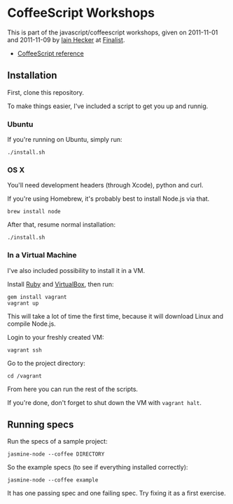 # CoffeeScript Workshops

This is part of the javascript/coffeescript workshops, given on 2011-11-01 and 2011-11-09 by
[Iain Hecker](http://iain.nl) at [Finalist](http://finalist.nl).

* [CoffeeScript reference](http://coffeescript.org)

## Installation

First, clone this repository.

To make things easier, I've included a script to get you up and runnig.

### Ubuntu

If you're running on Ubuntu, simply run:

    ./install.sh

### OS X

You'll need development headers (through Xcode), python and curl.

If you're using Homebrew, it's probably best to install Node.js via that.

    brew install node

After that, resume normal installation:

    ./install.sh

### In a Virtual Machine

I've also included possibility to install it in a VM.

Install [Ruby](http://rvm.beginrescueend.com) and [VirtualBox](https://www.virtualbox.org/), then
run:

    gem install vagrant
    vagrant up

This will take a lot of time the first time, because it will download Linux and compile Node.js.

Login to your freshly created VM:

    vagrant ssh

Go to the project directory:

    cd /vagrant

From here you can run the rest of the scripts.

If you're done, don't forget to shut down the VM with `vagrant halt`.


## Running specs

Run the specs of a sample project:

    jasmine-node --coffee DIRECTORY

So the example specs (to see if everything installed correctly):

    jasmine-node --coffee example

It has one passing spec and one failing spec. Try fixing it as a first exercise.
